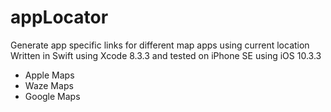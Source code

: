 # appLocator
Generate app specific links for different map apps using current location
Written in Swift using Xcode 8.3.3 and tested on iPhone SE using iOS 10.3.3

- Apple Maps
- Waze Maps
- Google Maps
